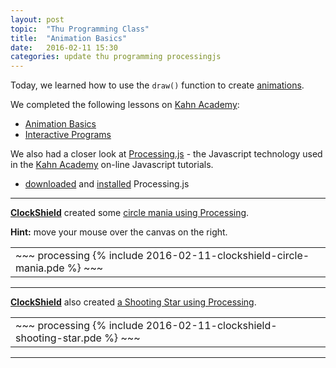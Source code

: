 ```yaml
---
layout: post
topic:  "Thu Programming Class"
title:  "Animation Basics"
date:   2016-02-11 15:30
categories: update thu programming processingjs
---
```


Today, we learned how to use the ```draw()``` function to create [animations].

We completed the following lessons on [Kahn Academy]:

- [Animation Basics](https://www.khanacademy.org/computing/computer-programming/programming/animation-basics/a/what-are-animations)
- [Interactive Programs](https://www.khanacademy.org/computing/computer-programming/programming/interactive-programs/p/mouse-interaction)

We also had a closer look at [Processing.js] - the Javascript technology used in the [Kahn Academy] on-line Javascript
tutorials.

- [downloaded] and [installed] Processing.js

---

**[ClockShield]** created some [circle mania using Processing](/assets/2016-02-11-clockshield-circle-mania.pde).

**Hint:** move your mouse over the canvas on the right.

<table>
<tr>
<td markdown="1" style="vertical-align: top;">
~~~ processing
{% include 2016-02-11-clockshield-circle-mania.pde %}
~~~
</td>
<td style="vertical-align: top;">
<canvas data-processing-sources="/assets/2016-02-11-clockshield-circle-mania.pde"></canvas>
</td>
</tr>
</table>

---

**[ClockShield]** also created [a Shooting Star using Processing](/assets/2016-11-02-clockshield-shooting-star.pde).

<table>
<tr>
<td markdown="1" style="vertical-align: top;">
~~~ processing
{% include 2016-02-11-clockshield-shooting-star.pde %}
~~~
</td>
<td style="vertical-align: top;">
<canvas data-processing-sources="/assets/2016-02-11-clockshield-shooting-star.pde"></canvas>
</td>
</tr>
</table>

---

[Intro to JS: Drawing & Animation]: https://www.khanacademy.org/computing/computer-programming/programming
[SpaceHockey]:                      https://github.com/golden-garage/SpaceHockey
[Processing.js]:                    http://processingjs.org/
[downloaded]:                       http://processingjs.org/download/
[installed]:                        http://processingjs.org/articles/jsQuickStart.html
[Kahn Academy]:                     https://www.khanacademy.org/
[animations]:                       https://www.khanacademy.org/computing/computer-programming/programming/animation-basics/a/what-are-animations

[ClockShield]:                      http://clockshield.github.io/
